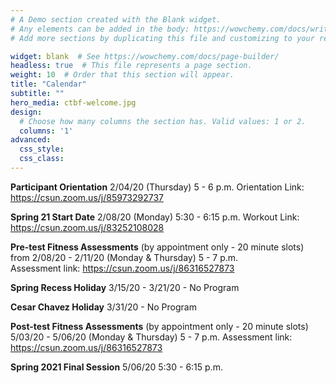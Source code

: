 ```yaml
---
# A Demo section created with the Blank widget.
# Any elements can be added in the body: https://wowchemy.com/docs/writing-markdown-latex/
# Add more sections by duplicating this file and customizing to your requirements.

widget: blank  # See https://wowchemy.com/docs/page-builder/
headless: true  # This file represents a page section.
weight: 10  # Order that this section will appear.
title: "Calendar"
subtitle: ""
hero_media: ctbf-welcome.jpg
design:
  # Choose how many columns the section has. Valid values: 1 or 2.
  columns: '1'
advanced:
  css_style:
  css_class:
---
```


**Participant Orientation**
2/04/20 (Thursday) 5 - 6 p.m.
Orientation Link: https://csun.zoom.us/j/85973292737

**Spring 21 Start Date**
2/08/20 (Monday) 5:30 - 6:15 p.m.
Workout Link:  https://csun.zoom.us/j/83252108028

**Pre-test Fitness Assessments** (by appointment only - 20 minute slots) from
2/08/20 - 2/11/20 (Monday & Thursday) 5 - 7 p.m.   
Assessment link: https://csun.zoom.us/j/86316527873

**Spring Recess Holiday**
3/15/20 - 3/21/20 -  No Program

**Cesar Chavez Holiday**
3/31/20 - No Program

**Post-test Fitness Assessments** (by appointment only - 20 minute slots)
5/03/20 - 5/06/20 (Monday & Thursday) 5 - 7 p.m.
Assessment link: https://csun.zoom.us/j/86316527873

**Spring 2021 Final Session**
5/06/20 5:30 - 6:15 p.m.
